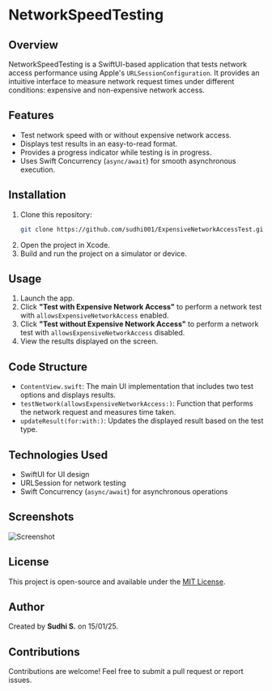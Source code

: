 # NetworkSpeedTesting

## Overview
NetworkSpeedTesting is a SwiftUI-based application that tests network access performance using Apple's `URLSessionConfiguration`. It provides an intuitive interface to measure network request times under different conditions: expensive and non-expensive network access.

## Features
- Test network speed with or without expensive network access.
- Displays test results in an easy-to-read format.
- Provides a progress indicator while testing is in progress.
- Uses Swift Concurrency (`async/await`) for smooth asynchronous execution.

## Installation
1. Clone this repository:
   ```sh
   git clone https://github.com/sudhi001/ExpensiveNetworkAccessTest.git
   ```
2. Open the project in Xcode.
3. Build and run the project on a simulator or device.

## Usage
1. Launch the app.
2. Click **"Test with Expensive Network Access"** to perform a network test with `allowsExpensiveNetworkAccess` enabled.
3. Click **"Test without Expensive Network Access"** to perform a network test with `allowsExpensiveNetworkAccess` disabled.
4. View the results displayed on the screen.

## Code Structure
- `ContentView.swift`: The main UI implementation that includes two test options and displays results.
- `testNetwork(allowsExpensiveNetworkAccess:)`: Function that performs the network request and measures time taken.
- `updateResult(for:with:)`: Updates the displayed result based on the test type.

## Technologies Used
- SwiftUI for UI design
- URLSession for network testing
- Swift Concurrency (`async/await`) for asynchronous operations

## Screenshots
![Screenshot](https://github.com/sudhi001/ExpensiveNetworkAccessTest/blob/main/screenshort.png)

## License
This project is open-source and available under the [MIT License](LICENSE).

## Author
Created by **Sudhi S.** on 15/01/25.

## Contributions
Contributions are welcome! Feel free to submit a pull request or report issues.




